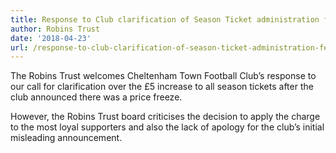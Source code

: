 ```yaml
---
title: Response to Club clarification of Season Ticket administration fees
author: Robins Trust
date: '2018-04-23'
url: /response-to-club-clarification-of-season-ticket-administration-fees/
---
```


The Robins Trust welcomes Cheltenham Town Football Club’s response to our call for clarification over the £5 increase to all season tickets after the club announced there was a price freeze.

However, the Robins Trust board criticises the decision to apply the charge to the most loyal supporters and also the lack of apology for the club’s initial misleading announcement.
